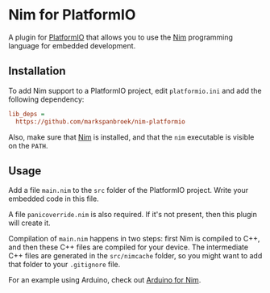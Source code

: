 Nim for PlatformIO
==================

A plugin for [PlatformIO][2] that allows you to use the [Nim][1] programming
language for embedded development.

Installation
------------

To add Nim support to a PlatformIO project, edit `platformio.ini` and add the
following dependency:

```ini
lib_deps =
  https://github.com/markspanbroek/nim-platformio
```

Also, make sure that [Nim][1] is installed, and that the `nim` executable is
visible on the `PATH`.

Usage
-----

Add a file `main.nim` to the `src` folder of the PlatformIO project. Write your
embedded code in this file.

A file `panicoverride.nim` is also required. If it's not present, then this
plugin will create it.

Compilation of `main.nim` happens in two steps: first Nim is compiled to C++,
and then these C++ files are compiled for your device. The intermediate C++
files are generated in the `src/nimcache` folder, so you might want to add that
folder to your `.gitignore` file.

For an example using Arduino, check out [Arduino for Nim][3].

[1]: https://nim-lang.org
[2]: https://platformio.org
[3]: https://github.com/markspanbroek/nim-arduino

